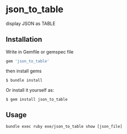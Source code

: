 # json_to_table

display JSON as TABLE

## Installation

Write in Gemfile or gemspec file

```ruby
gem 'json_to_table'
```

then install gems

```ruby
$ bundle install
```

Or install it yourself as:

    $ gem install json_to_table

## Usage

```
bundle exec ruby exe/json_to_table show [json_file]
```
<!-- 
## Development

After checking out the repo, run `bin/setup` to install dependencies. Then, run `rake test` to run the tests. You can also run `bin/console` for an interactive prompt that will allow you to experiment.

To install this gem onto your local machine, run `bundle exec rake install`. To release a new version, update the version number in `version.rb`, and then run `bundle exec rake release`, which will create a git tag for the version, push git commits and tags, and push the `.gem` file to [rubygems.org](https://rubygems.org).

## Contributing

Bug reports and pull requests are welcome on GitHub at https://github.com/yoshiyoshiharu/json_to_table. This project is intended to be a safe, welcoming space for collaboration, and contributors are expected to adhere to the [Contributor Covenant](http://contributor-covenant.org) code of conduct.

## License

The gem is available as open source under the terms of the [MIT License](https://opensource.org/licenses/MIT).
 -->
